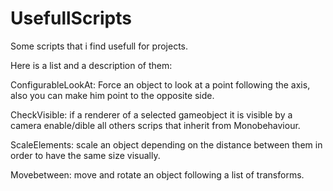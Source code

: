# UsefullScripts

Some scripts that i find usefull for projects.

Here is a list and a description of them:

ConfigurableLookAt: Force an object to look at a point following the axis, also you can make him point to the opposite side.

CheckVisible: if a renderer of a selected gameobject it is visible by a camera enable/dible all others scrips that inherit from Monobehaviour.

ScaleElements: scale an object depending on the distance between them in order to have the same size visually.

Movebetween: move and rotate an object following a list of transforms.


